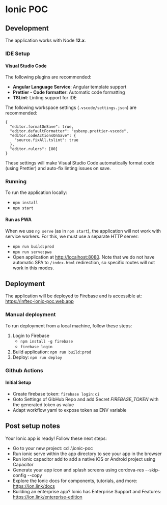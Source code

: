 # Ionic POC

## Development

The application works with Node **12.x**.

### IDE Setup

#### Visual Studio Code

The following plugins are recommended:

- **Angular Language Service**: Angular template support
- **Prettier - Code formatter**: Automatic code formatting
- **TSLint**: Linting support for IDE

The following workspace settings (`.vscode/settings.json`) are recommended:

    {
      "editor.formatOnSave": true,
      "editor.defaultFormatter": "esbenp.prettier-vscode",
      "editor.codeActionsOnSave": {
        "source.fixAll.tslint": true
      },
      "editor.rulers": [80]
    }

These settings will make Visual Studio Code automatically format code (using Prettier)
and auto-fix linting issues on save.

### Running

To run the application locally:

- `npm install`
- `npm start`

#### Run as PWA

When we use `ng serve` (as in `npm start`), the application will not work with service
workers. For this, we must use a separate HTTP server:

- `npm run build:prod`
- `npm run serve:pwa`
- Open application at <http://localhost:8080>. Note that we do not have
  automatic SPA to `/index.html` redirection, so specific routes
  will not work in this modes.

## Deployment

The application will be deployed to Firebase and is accessible at:
<https://inftec-ionic-poc.web.app>

### Manual deployment

To run deployment from a local machine, follow these steps:

1. Login to Firebase
   - `npm install -g firebase`
   - `firebase login`
2. Build application: `npm run build:prod`
3. Deploy: `npm run deploy`

### Github Actions

#### Initial Setup

- Create firebase token: `firebase login:ci`
- Goto Settings of GibHub Repo and add Secret _FIREBASE_TOKEN_ with the generated token as value
- Adapt workflow yaml to expose token as ENV variable

## Post setup notes

Your Ionic app is ready! Follow these next steps:

- Go to your new project: cd .\ionic-poc
- Run ionic serve within the app directory to see your app in the browser
- Run ionic capacitor add to add a native iOS or Android project using Capacitor
- Generate your app icon and splash screens using cordova-res --skip-config --copy
- Explore the Ionic docs for components, tutorials, and more: <https://ion.link/docs>
- Building an enterprise app? Ionic has Enterprise Support and Features: <https://ion.link/enterprise-edition>
